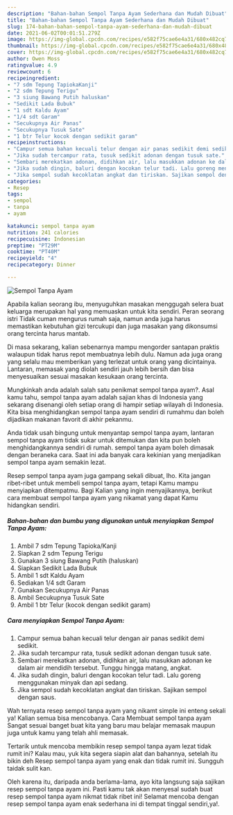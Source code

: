 ```yaml
---
description: "Bahan-bahan Sempol Tanpa Ayam Sederhana dan Mudah Dibuat"
title: "Bahan-bahan Sempol Tanpa Ayam Sederhana dan Mudah Dibuat"
slug: 174-bahan-bahan-sempol-tanpa-ayam-sederhana-dan-mudah-dibuat
date: 2021-06-02T00:01:51.279Z
image: https://img-global.cpcdn.com/recipes/e582f75cae6e4a31/680x482cq70/sempol-tanpa-ayam-foto-resep-utama.jpg
thumbnail: https://img-global.cpcdn.com/recipes/e582f75cae6e4a31/680x482cq70/sempol-tanpa-ayam-foto-resep-utama.jpg
cover: https://img-global.cpcdn.com/recipes/e582f75cae6e4a31/680x482cq70/sempol-tanpa-ayam-foto-resep-utama.jpg
author: Owen Moss
ratingvalue: 4.9
reviewcount: 6
recipeingredient:
- "7 sdm Tepung TapiokaKanji"
- "2 sdm Tepung Terigu"
- "3 siung Bawang Putih haluskan"
- "Sedikit Lada Bubuk"
- "1 sdt Kaldu Ayam"
- "1/4 sdt Garam"
- "Secukupnya Air Panas"
- "Secukupnya Tusuk Sate"
- "1 btr Telur kocok dengan sedikit garam"
recipeinstructions:
- "Campur semua bahan kecuali telur dengan air panas sedikit demi sedikit."
- "Jika sudah tercampur rata, tusuk sedikit adonan dengan tusuk sate."
- "Sembari merekatkan adonan, didihkan air, lalu masukkan adonan ke dalam air mendidih tersebut. Tunggu hingga matang, angkat."
- "Jika sudah dingin, baluri dengan kocokan telur tadi. Lalu goreng menggunakan minyak dan api sedang."
- "Jika sempol sudah kecoklatan angkat dan tiriskan. Sajikan sempol dengan saus."
categories:
- Resep
tags:
- sempol
- tanpa
- ayam

katakunci: sempol tanpa ayam 
nutrition: 241 calories
recipecuisine: Indonesian
preptime: "PT29M"
cooktime: "PT40M"
recipeyield: "4"
recipecategory: Dinner

---
```



![Sempol Tanpa Ayam](https://img-global.cpcdn.com/recipes/e582f75cae6e4a31/680x482cq70/sempol-tanpa-ayam-foto-resep-utama.jpg)

Apabila kalian seorang ibu, menyuguhkan masakan menggugah selera buat keluarga merupakan hal yang memuaskan untuk kita sendiri. Peran seorang istri Tidak cuman mengurus rumah saja, namun anda juga harus memastikan kebutuhan gizi tercukupi dan juga masakan yang dikonsumsi orang tercinta harus mantab.

Di masa  sekarang, kalian sebenarnya mampu mengorder santapan praktis walaupun tidak harus repot membuatnya lebih dulu. Namun ada juga orang yang selalu mau memberikan yang terlezat untuk orang yang dicintainya. Lantaran, memasak yang diolah sendiri jauh lebih bersih dan bisa menyesuaikan sesuai masakan kesukaan orang tercinta. 



Mungkinkah anda adalah salah satu penikmat sempol tanpa ayam?. Asal kamu tahu, sempol tanpa ayam adalah sajian khas di Indonesia yang sekarang disenangi oleh setiap orang di hampir setiap wilayah di Indonesia. Kita bisa menghidangkan sempol tanpa ayam sendiri di rumahmu dan boleh dijadikan makanan favorit di akhir pekanmu.

Anda tidak usah bingung untuk menyantap sempol tanpa ayam, lantaran sempol tanpa ayam tidak sukar untuk ditemukan dan kita pun boleh menghidangkannya sendiri di rumah. sempol tanpa ayam boleh dimasak dengan beraneka cara. Saat ini ada banyak cara kekinian yang menjadikan sempol tanpa ayam semakin lezat.

Resep sempol tanpa ayam juga gampang sekali dibuat, lho. Kita jangan ribet-ribet untuk membeli sempol tanpa ayam, tetapi Kamu mampu menyiapkan ditempatmu. Bagi Kalian yang ingin menyajikannya, berikut cara membuat sempol tanpa ayam yang nikamat yang dapat Kamu hidangkan sendiri.

<!--inarticleads1-->

##### Bahan-bahan dan bumbu yang digunakan untuk menyiapkan Sempol Tanpa Ayam:

1. Ambil 7 sdm Tepung Tapioka/Kanji
1. Siapkan 2 sdm Tepung Terigu
1. Gunakan 3 siung Bawang Putih (haluskan)
1. Siapkan Sedikit Lada Bubuk
1. Ambil 1 sdt Kaldu Ayam
1. Sediakan 1/4 sdt Garam
1. Gunakan Secukupnya Air Panas
1. Ambil Secukupnya Tusuk Sate
1. Ambil 1 btr Telur (kocok dengan sedikit garam)




<!--inarticleads2-->

##### Cara menyiapkan Sempol Tanpa Ayam:

1. Campur semua bahan kecuali telur dengan air panas sedikit demi sedikit.
1. Jika sudah tercampur rata, tusuk sedikit adonan dengan tusuk sate.
1. Sembari merekatkan adonan, didihkan air, lalu masukkan adonan ke dalam air mendidih tersebut. Tunggu hingga matang, angkat.
1. Jika sudah dingin, baluri dengan kocokan telur tadi. Lalu goreng menggunakan minyak dan api sedang.
1. Jika sempol sudah kecoklatan angkat dan tiriskan. Sajikan sempol dengan saus.




Wah ternyata resep sempol tanpa ayam yang nikamt simple ini enteng sekali ya! Kalian semua bisa mencobanya. Cara Membuat sempol tanpa ayam Sangat sesuai banget buat kita yang baru mau belajar memasak maupun juga untuk kamu yang telah ahli memasak.

Tertarik untuk mencoba membikin resep sempol tanpa ayam lezat tidak rumit ini? Kalau mau, yuk kita segera siapin alat dan bahannya, setelah itu bikin deh Resep sempol tanpa ayam yang enak dan tidak rumit ini. Sungguh taidak sulit kan. 

Oleh karena itu, daripada anda berlama-lama, ayo kita langsung saja sajikan resep sempol tanpa ayam ini. Pasti kamu tak akan menyesal sudah buat resep sempol tanpa ayam nikmat tidak ribet ini! Selamat mencoba dengan resep sempol tanpa ayam enak sederhana ini di tempat tinggal sendiri,ya!.

